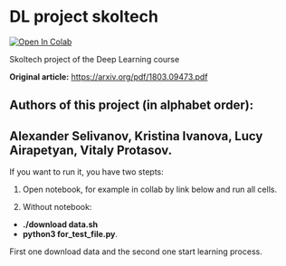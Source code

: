 # DL project skoltech

[![Open In Colab](https://colab.research.google.com/assets/colab-badge.svg)](https://colab.research.google.com/github/Vitaly-Protasov/DL_project_skoltech/)

Skoltech project of the Deep Learning course

 **Original article:** https://arxiv.org/pdf/1803.09473.pdf

## Authors of this project (in alphabet order):

**Alexander Selivanov, Kristina Ivanova, Lucy Airapetyan, Vitaly Protasov.**
---

If you want to run it, you have two stepts:
1) Open notebook, for example in collab by link below and run all cells.

2) Without notebook: 
* **./download data.sh** 
* **python3 for_test_file.py**.

First one download data and the second one start learning process.

